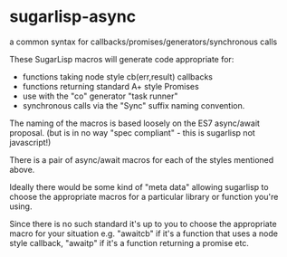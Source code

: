 # sugarlisp-async
a common syntax for callbacks/promises/generators/synchronous calls

These SugarLisp macros will generate code appropriate for:

* functions taking node style cb(err,result) callbacks
* functions returning standard A+ style Promises
* use with the "co" generator "task runner"
* synchronous calls via the "Sync" suffix naming convention.

The naming of the macros is based loosely on the ES7 async/await proposal.
(but is in no way "spec compliant" - this is sugarlisp not javascript!)

There is a pair of async/await macros for each of the styles mentioned
above.

Ideally there would be some kind of "meta data" allowing sugarlisp to
choose the appropriate macros for a particular library or function you're
using.

Since there is no such standard it's up to you to choose the appropriate
macro for your situation e.g. "awaitcb" if it's a function that uses
a node style callback, "awaitp" if it's a function returning a promise
etc.

